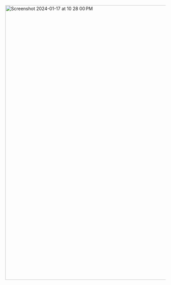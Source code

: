 <img width="865" alt="Screenshot 2024-01-17 at 10 28 00 PM" src="https://github.com/p7ksingh/java8project_ex3/assets/121671526/68a69243-0e8e-4757-9d5a-b0a93e727fe8">

